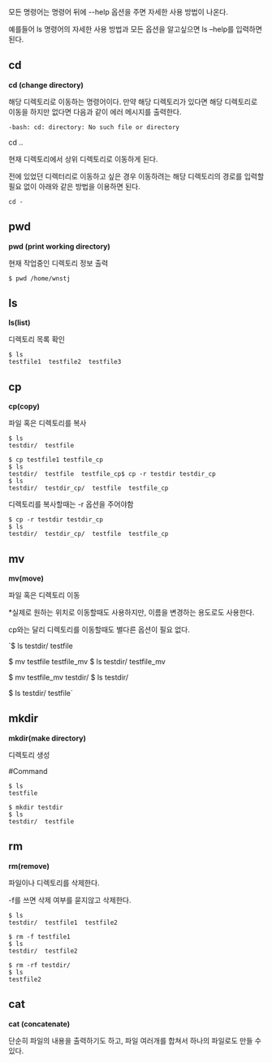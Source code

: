 모든 명령어는 명령어 뒤에 --help 옵션을 주면 자세한 사용 방법이 나온다.

예를들어 ls 명령어의 자세한 사용 방법과 모든 옵션을 알고싶으면 ls –help를 입력하면 된다.

## cd

**cd (change directory)**

해당 디렉토리로 이동하는 명령어이다. 만약 해당 디렉토리가 있다면 해당 디렉토리로 이동을 하지만 없다면 다음과 같이 에러 메시지를 출력한다.

`-bash: cd: directory: No such file or directory`

cd ..

현재 디렉토리에서 상위 디렉토리로 이동하게 된다.

전에 있었던 디렉터리로 이동하고 싶은 경우 이동하려는 해당 디렉토리의 경로를 입력할 필요 없이 아래와 같은 방법을 이용하면 된다.

`cd -`

## pwd

**pwd (print working directory)**

현재 작업중인 디렉토리 정보 출력

`$ pwd
/home/wnstj`

## ls

**ls(list)**

디렉토리 목록 확인

```
$ ls
testfile1  testfile2  testfile3
```

## cp

**cp(copy)**

파일 혹은 디렉토리를 복사

```
$ ls
testdir/  testfile

$ cp testfile1 testfile_cp
$ ls
testdir/  testfile  testfile_cp$ cp -r testdir testdir_cp
$ ls
testdir/  testdir_cp/  testfile  testfile_cp

```

디렉토리를 복사할때는 -r 옵션을 주어야함

```
$ cp -r testdir testdir_cp
$ ls
testdir/  testdir_cp/  testfile  testfile_cp
```

## mv

**mv(move)**

파일 혹은 디렉토리 이동

*실제로 원하는 위치로 이동할때도 사용하지만, 이름을 변경하는 용도로도 사용한다.

cp와는 달리 디렉토리를 이동할때도 별다른 옵션이 필요 없다.

`$ ls
testdir/  testfile

$ mv testfile testfile_mv
$ ls
testdir/  testfile_mv

$ mv testfile_mv testdir/
$ ls
testdir/

$ ls testdir/
testfile`

## mkdir

**mkdir(make directory)** 

디렉토리 생성

#Command

```
$ ls
testfile

$ mkdir testdir
$ ls
testdir/  testfile
```

## rm

**rm(remove)**

파일이나 디렉토리를 삭제한다.

-f를 쓰면 삭제 여부를 묻지않고 삭제한다.

```
$ ls
testdir/  testfile1  testfile2

$ rm -f testfile1
$ ls
testdir/  testfile2

$ rm -rf testdir/
$ ls
testfile2
```

## **cat**

**cat (concatenate)**

단순히 파일의 내용을 출력하기도 하고, 파일 여러개를 합쳐서 하나의 파일로도 만들 수 있다.
